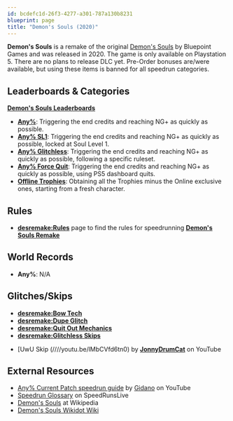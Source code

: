 ```yaml
---
id: bcdefc1d-26f3-4277-a301-787a130b8231
blueprint: page
title: "Demon's Souls (2020)"
---
```

**Demon's Souls** is a remake of the original [Demon's Souls](/demonssouls) by Bluepoint Games and was released in 2020. The game is only available on Playstation 5. There are no plans to release DLC yet. Pre-Order bonuses are/were available, but using these items is banned for all speedrun categories.

## Leaderboards & Categories

**[Demon's Souls Leaderboards](https://www.speedrun.com/demonssouls2020)**

- **[Any%](/index.php?title=desremake:Any%25&action=edit&redlink=1 'desremake:Any% (page does not exist)')**: Triggering the end credits and reaching NG+ as quickly as possible.
- **[Any% SL1](/index.php?title=desremake:Any%25SL1&action=edit&redlink=1 'desremake:Any%SL1 (page does not exist)')**: Triggering the end credits and reaching NG+ as quickly as possible, locked at Soul Level 1.
- **[Any% Glitchless](/index.php?title=desremake:Any%25Glitchless&action=edit&redlink=1 'desremake:Any%Glitchless (page does not exist)')**: Triggering the end credits and reaching NG+ as quickly as possible, following a specific ruleset.
- **[Any% Force Quit](/index.php?title=desremake:Any%25Force_Quit&action=edit&redlink=1 'desremake:Any%Force Quit (page does not exist)')**: Triggering the end credits and reaching NG+ as quickly as possible, using PS5 dashboard quits.
- **[Offline Trophies](/index.php?title=desremake:Offline_Trophies&action=edit&redlink=1 'desremake:Offline Trophies (page does not exist)')**: Obtaining all the Trophies minus the Online exclusive ones, starting from a fresh character.

## Rules

- **[desremake:Rules](/desremake/rules)** page to find the rules for speedrunning **[Demon's Souls Remake]()**

## World Records

- **Any%**: N/A

## Glitches/Skips

- **[desremake:Bow Tech](/desremake/bow-tech)**
- **[desremake:Dupe Glitch](/desremake/dupe-glitch)**
- **[desremake:Quit Out Mechanics](/desremake/quit-out-mechanics)**
- **[desremake:Glitchless Skips](/desremake/glitchless-skips)**

* [UwU Skip (////youtu.be/lMbCVfd6tn0) by **[JonnyDrumCat](https://www.youtube.com/channel/UCVqMV-lv0QHqozE7wygxW_g)** on YouTube

## External Resources

- [Any% Current Patch speedrun guide](//youtu.be/EPdsKnPHtQs) by [Gidano](//www.youtube.com/channel/UCOhrbpJ9zqaPuoSg29KdmFg/videos) on YouTube
- [Speedrun Glossary](//www.speedrunslive.com/faq/glossary/) on SpeedRunsLive
- [Demon's Souls](<https://en.wikipedia.org/wiki/Demon%27s_Souls_(2020_video_game)> "wikipedia:Demon's Souls (2020 video game)") at Wikipedia
- [Demon's Souls Wikidot Wiki](//demonssouls.wikidot.com)
